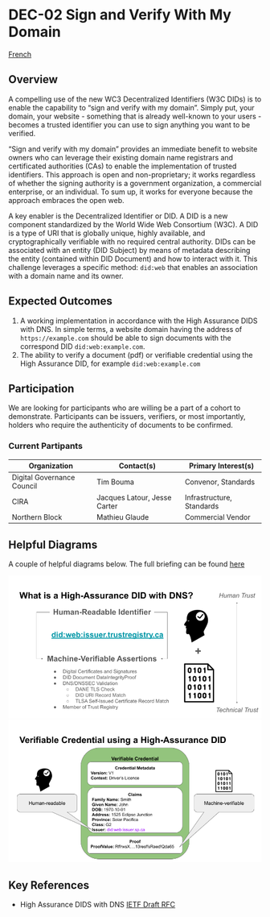 # DEC-02 Sign and Verify With My Domain
[French](./dec-02-fr.md)
## Overview

A compelling use of the new WC3 Decentralized Identifiers (W3C DIDs) is to enable the capability to “sign and verify with my domain”. Simply put, your domain, your website - something that is already well-known to your users - becomes a trusted identifier you can use to sign anything you want to be verified.

“Sign and verify with my domain” provides an immediate benefit to website owners who can leverage their existing domain name registrars and certificated authorities (CAs) to enable the implementation of trusted identifiers. This approach is open and non-proprietary; it works regardless of whether the signing authority is a government organization, a commercial enterprise, or an individual. To sum up, it works for everyone because the approach embraces the open web.

A key enabler is the Decentralized Identifier or DID. A DID is a new component standardized by the World Wide Web Consortium (W3C). A DID is a type of URI that is globally unique, highly available, and cryptographically verifiable with no required central authority. DIDs can be associated with an entity (DID Subject) by means of metadata describing the entity (contained within DID Document) and how to interact with it. This challenge leverages a specific method: `did:web` that enables an association with a domain name and its owner.


## Expected Outcomes

1. A working implementation in accordance with the High Assurance DIDS with DNS. In simple terms, a website domain having the address of `https://example.com` should be able to sign documents with the correspond DID `did:web:example.com`.
2. The ability to verify a document (pdf) or verifiable credential using the High Assurance DID, for example `did:web:example.com`

## Participation

We are looking for participants who are willing be a part of a cohort to demonstrate. Participants can be issuers, verifiers, or most importantly, holders who require the authenticity of documents to be confirmed.

### Current Partipants

|Organization|Contact(s)|Primary Interest(s)|
|---|---|---|
|Digital Governance Council|Tim Bouma|Convenor, Standards|
|CIRA| Jacques Latour, Jesse Carter|Infrastructure, Standards|
|Northern Block|Mathieu Glaude|Commercial Vendor|


## Helpful Diagrams

A couple of helpful diagrams below. The full briefing can be found [here](./pubs/HIADID-Briefing.pdf)

![](./assets/HIADID.png)
![](./assets/VCHIADID.png)

## Key References

* High Assurance DIDS with DNS [IETF Draft RFC](https://www.ietf.org/archive/id/draft-carter-high-assurance-dids-with-dns-05.html)
